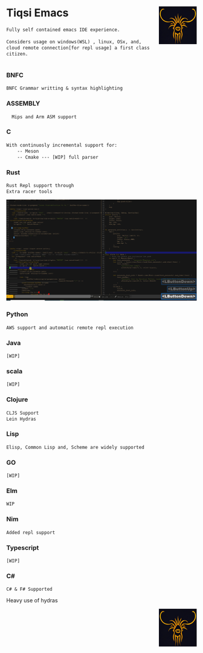 # Tiqsi Emacs <a href="https://github.com/SerialDev/tiqsi-emacs/"> <img align="right" width="100" height="100" src="gifs/tiqsi.jpeg"></a> 
  
  
  
  
  
```
Fully self contained emacs IDE experience.  

Considers usage on windows(WSL) , linux, OSx, and,
cloud remote connection[for repl usage] a first class citizen.
      
```

### BNFC
```
BNFC Grammar writting & syntax highlighting
```

### ASSEMBLY
```
  Mips and Arm ASM support
```

### C
```
With continuosly incremental support for:  
    -- Meson  
    -- Cmake --- [WIP] full parser  
```

### Rust
```
Rust Repl support through  
Extra racer tools
```
![Rust racer tweaks](gifs/racer-insert.gif)

### Python
```
AWS support and automatic remote repl execution
```
### Java
```
[WIP]
```

### scala
```
[WIP]
```

### Clojure
```
CLJS Support  
Lein Hydras
```

### Lisp 
```
Elisp, Common Lisp and, Scheme are widely supported
```

### GO
```
[WIP]
```

### Elm
```
WIP
```

### Nim
```
Added repl support
```

### Typescript
```
[WIP]
```
### C# 
```
C# & F# Supported
```

Heavy use of hydras 


<img align="right" width="100" height="100" src="gifs/tiqsi.jpeg">

